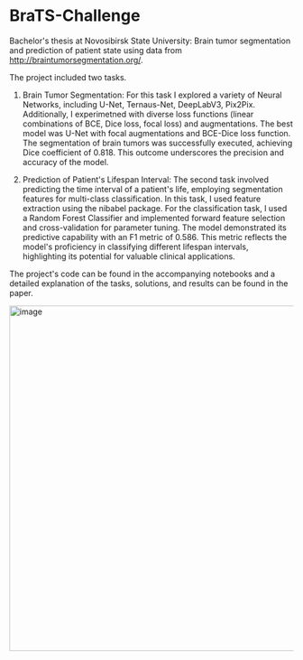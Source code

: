 # BraTS-Challenge
Bachelor's thesis at Novosibirsk State University: Brain tumor segmentation and prediction of patient state using data from http://braintumorsegmentation.org/. 

The project included two tasks.

1) Brain Tumor Segmentation:
For this task I explored a variety of Neural Networks, including U-Net, Ternaus-Net, DeepLabV3, Pix2Pix. Additionally, I experimetned with diverse loss functions (linear combinations of BCE, Dice loss, focal loss) and augmentations. The best model was U-Net with focal augmentations and BCE-Dice loss function. The segmentation of brain tumors was successfully executed, achieving Dice coefficient of 0.818. This outcome underscores the precision and accuracy of the model.

2) Prediction of Patient's Lifespan Interval:
The second task involved predicting the time interval of a patient's life, employing segmentation features for multi-class classification. In this task, I used feature extraction using the nibabel package. For the classification task, I used a Random Forest Classifier and implemented forward feature selection and cross-validation for parameter tuning. The model demonstrated its predictive capability with an F1 metric of 0.586. This metric reflects the model's proficiency in classifying different lifespan intervals, highlighting its potential for valuable clinical applications.

The project's code can be found in the accompanying notebooks and a detailed explanation of the tasks, solutions, and results can be found in the paper.

<img width="612" alt="image" src="https://user-images.githubusercontent.com/122701199/212501700-cdabc6cb-2773-42ae-83ea-736a8cc10aa4.png">

